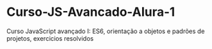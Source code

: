 # Curso-JS-Avancado-Alura-1
Curso JavaScript avançado I: ES6, orientação a objetos e padrões de projetos, exercicios resolvidos
